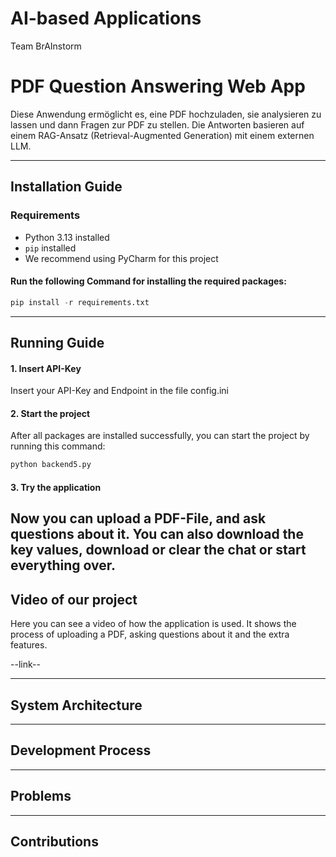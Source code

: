 # AI-based Applications
Team BrAInstorm
# PDF Question Answering Web App

Diese Anwendung ermöglicht es, eine PDF hochzuladen, sie analysieren zu lassen und dann Fragen zur PDF zu stellen. Die Antworten basieren auf einem RAG-Ansatz (Retrieval-Augmented Generation) mit einem externen LLM.

---

##  Installation Guide

###  Requirements

- Python 3.13 installed
- `pip` installed
- We recommend using PyCharm for this project


#### Run the following Command for installing the required packages:
```python
pip install -r requirements.txt
```
---
## Running Guide
#### 1. Insert API-Key
Insert your API-Key and Endpoint in the file config.ini
#### 2. Start the project
After all packages are installed successfully, you can start the project by running this command:
```python
python backend5.py
```
#### 3. Try the application
Now you can upload a PDF-File, and ask questions about it.
You can also download the key values, download or clear the chat or start everything over.
---
## Video of our project
Here you can see a video of how the application is used.
It shows the process of uploading a PDF, asking questions about it and the extra features.

--link--

---
## System Architecture

---
## Development Process

---
## Problems

---
## Contributions


